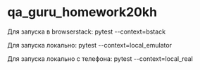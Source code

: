# qa_guru_homework20kh

Для запуска в browserstack:  pytest --context=bstack

Для запуска локально: pytest --context=local_emulator

Для запуска локально c телефона: pytest --context=local_real

